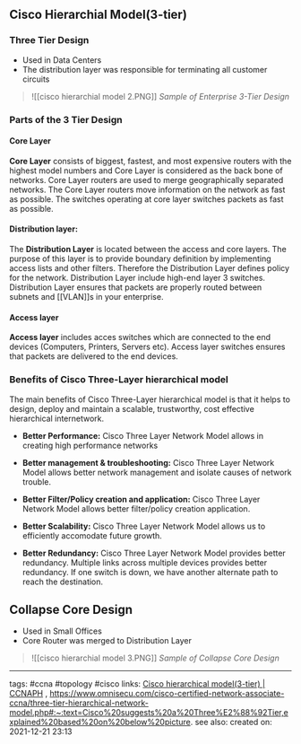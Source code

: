 ## Cisco Hierarchial Model(3-tier)

### Three Tier Design

- Used in Data Centers
- The distribution layer was responsible for terminating all customer circuits

>![[cisco hierarchial model 2.PNG]]
>*Sample of Enterprise 3-Tier Design*

### Parts of the 3 Tier Design

#### Core Layer

**Core Layer** consists of biggest, fastest, and most expensive routers with the highest model numbers and Core Layer is considered as the back bone of networks. Core Layer routers are used to merge geographically separated networks. The Core Layer routers move information on the network as fast as possible. The switches operating at core layer switches packets as fast as possible.

#### Distribution layer:
The **Distribution Layer** is located between the access and core layers. The purpose of this layer is to provide boundary definition by implementing access lists and other filters. Therefore the Distribution Layer defines policy for the network. Distribution Layer include high-end layer 3 switches. Distribution Layer ensures that packets are properly routed between subnets and [[VLAN]]s in your enterprise.

#### Access layer
**Access layer** includes acces switches which are connected to the end devices (Computers, Printers, Servers etc). Access layer switches ensures that packets are delivered to the end devices.


### Benefits of Cisco Three-Layer hierarchical model

The main benefits of Cisco Three-Layer hierarchical model is that it helps to design, deploy and maintain a scalable, trustworthy, cost effective hierarchical internetwork.

- **Better Performance:** Cisco Three Layer Network Model allows in creating high performance networks

- **Better management & troubleshooting:** Cisco Three Layer Network Model allows better network management and isolate causes of network trouble.

- **Better Filter/Policy creation and application:** Cisco Three Layer Network Model allows better filter/policy creation application.

- **Better Scalability:** Cisco Three Layer Network Model allows us to efficiently accomodate future growth.

- **Better Redundancy:** Cisco Three Layer Network Model provides better redundancy. Multiple links across multiple devices provides better redundancy. If one switch is down, we have another alternate path to reach the destination.


## Collapse Core Design

- Used in Small Offices
- Core Router was merged to Distribution Layer
>![[cisco hierarchial model 3.PNG]]
>*Sample of Collapse Core Design*



---
tags: #ccna #topology #cisco 
links: [Cisco hierarchical model(3-tier) | CCNAPH](https://ccnaphilippines.teachable.com/courses/742904/lectures/15859374) , https://www.omnisecu.com/cisco-certified-network-associate-ccna/three-tier-hierarchical-network-model.php#:~:text=Cisco%20suggests%20a%20Three%E2%88%92Tier,explained%20based%20on%20below%20picture.
see also:
created on: 2021-12-21 23:13